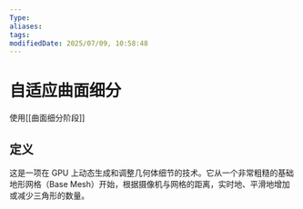 ```yaml
---
Type:
aliases: 
tags: 
modifiedDate: 2025/07/09, 10:58:48
---
```


# 自适应曲面细分

使用[[曲面细分阶段]]

## 定义

这是一项在 GPU 上动态生成和调整几何体细节的技术。它从一个非常粗糙的基础地形网格（Base Mesh）开始，根据摄像机与网格的距离，实时地、平滑地增加或减少三角形的数量。
